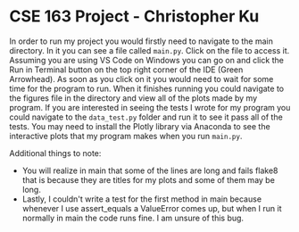 # CSE 163 Project - Christopher Ku

In order to run my project you would firstly need to navigate to
the main directory. In it you can see a file called `main.py`. Click on
the file to access it. Assuming you are using VS Code on Windows you can
go on and click the Run in Terminal button on the top right corner of the
IDE (Green Arrowhead). As soon as you click on it you would need to wait for
some time for the program to run. When it finishes running you could navigate
to the figures file in the directory and view all of the plots made by my program.
If you are interested in seeing the tests I wrote for my program you could navigate
to the `data_test.py` folder and run it to see it pass all of the tests. You may
need to install the Plotly library via Anaconda to see the interactive plots that
my program makes when you run `main.py`.

Additional things to note:
* You will realize in main that some of the lines are long and fails flake8 that 
is because they are titles for my plots and some of them may be long.
* Lastly, I couldn't write a test for the first method in main because whenever I 
use assert_equals a ValueError comes up, but when I run it normally in main the code 
runs fine. I am unsure of this bug.

